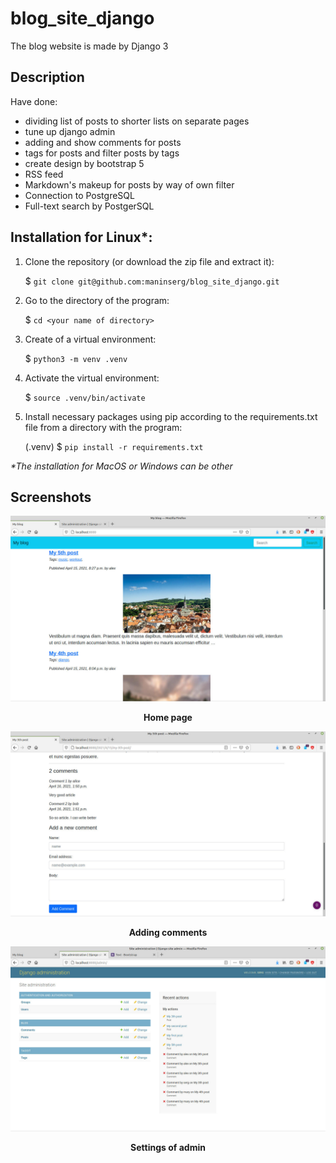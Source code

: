 # blog_site_django

The blog website is made by Django 3 


## Description

Have done:
- dividing list of posts to shorter lists on separate pages
- tune up django admin
- adding and show comments for posts
- tags for posts and filter posts by tags
- create dеsign by bootstrap 5
- RSS feed
- Markdown's makeup for posts by way of own filter
- Connection to PostgreSQL
- Full-text search by PostgerSQL


## Installation for Linux*:

1. Clone the repository (or download the zip file and extract it):

    $ `git clone git@github.com:maninserg/blog_site_django.git`
    
2. Go to the directory of the program:
   
    $ `cd <your name of directory>`

2. Create of a virtual environment:

    $ `python3 -m venv .venv`
    
3. Activate the virtual environment:

    $ `source .venv/bin/activate`

3. Install necessary packages using pip according to the requirements.txt file from a directory with the program:

    (.venv) $ `pip install -r requirements.txt`

<i>*The installation for MacOS or Windows can be other</i>


## Screenshots

<p align="center">
  <img width = "800" src="screenshots/home_page.jpg"/>
<p align="center"><b>Home page</b><p align="center">
</p>

<p align="center">
  <img width = "800" src="screenshots/add_comment.jpg"/>
<p align="center"><b>Adding comments</b><p align="center">
</p>


<p align="center">
  <img width = "800" src="screenshots/admin.jpg"/>
<p align="center"><b>Settings of admin</b><p align="center">
</p>
